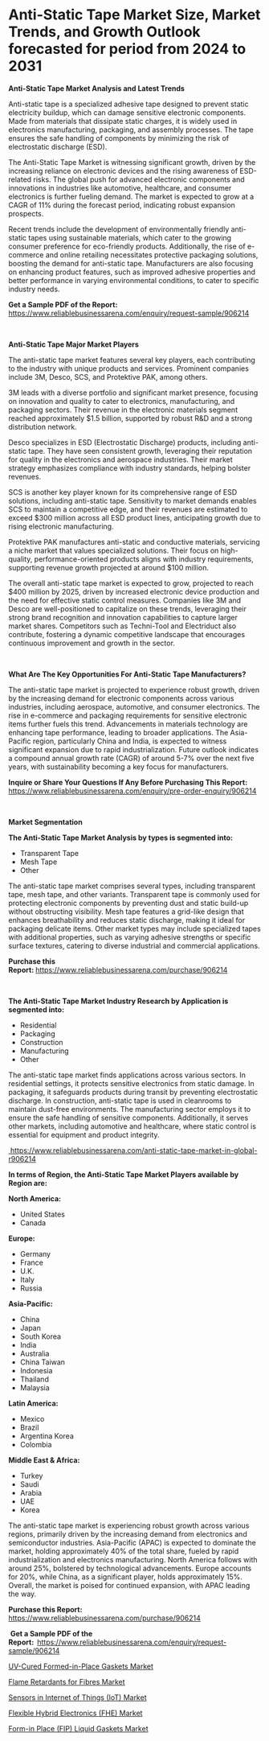 <p><h1>Anti-Static Tape Market Size, Market Trends, and Growth Outlook forecasted for period from 2024 to 2031</h1></p><p><strong>Anti-Static Tape Market Analysis and Latest Trends</strong></p>
<p><p>Anti-static tape is a specialized adhesive tape designed to prevent static electricity buildup, which can damage sensitive electronic components. Made from materials that dissipate static charges, it is widely used in electronics manufacturing, packaging, and assembly processes. The tape ensures the safe handling of components by minimizing the risk of electrostatic discharge (ESD).</p><p>The Anti-Static Tape Market is witnessing significant growth, driven by the increasing reliance on electronic devices and the rising awareness of ESD-related risks. The global push for advanced electronic components and innovations in industries like automotive, healthcare, and consumer electronics is further fueling demand. The market is expected to grow at a CAGR of 11% during the forecast period, indicating robust expansion prospects.</p><p>Recent trends include the development of environmentally friendly anti-static tapes using sustainable materials, which cater to the growing consumer preference for eco-friendly products. Additionally, the rise of e-commerce and online retailing necessitates protective packaging solutions, boosting the demand for anti-static tape. Manufacturers are also focusing on enhancing product features, such as improved adhesive properties and better performance in varying environmental conditions, to cater to specific industry needs.</p></p>
<p><strong>Get a Sample PDF of the Report:&nbsp;</strong> <a href="https://www.reliablebusinessarena.com/enquiry/request-sample/906214?utm_campaign=1288&utm_medium=2&utm_source=Github&utm_content=ia&utm_term=11102024&utm_id=anti-static-tape">https://www.reliablebusinessarena.com/enquiry/request-sample/906214</a></p>
<p>&nbsp;</p>
<p><strong>Anti-Static Tape Major Market Players</strong></p>
<p><p>The anti-static tape market features several key players, each contributing to the industry with unique products and services. Prominent companies include 3M, Desco, SCS, and Protektive PAK, among others. </p><p>3M leads with a diverse portfolio and significant market presence, focusing on innovation and quality to cater to electronics, manufacturing, and packaging sectors. Their revenue in the electronic materials segment reached approximately $1.5 billion, supported by robust R&D and a strong distribution network.</p><p>Desco specializes in ESD (Electrostatic Discharge) products, including anti-static tape. They have seen consistent growth, leveraging their reputation for quality in the electronics and aerospace industries. Their market strategy emphasizes compliance with industry standards, helping bolster revenues.</p><p>SCS is another key player known for its comprehensive range of ESD solutions, including anti-static tape. Sensitivity to market demands enables SCS to maintain a competitive edge, and their revenues are estimated to exceed $300 million across all ESD product lines, anticipating growth due to rising electronic manufacturing.</p><p>Protektive PAK manufactures anti-static and conductive materials, servicing a niche market that values specialized solutions. Their focus on high-quality, performance-oriented products aligns with industry requirements, supporting revenue growth projected at around $100 million.</p><p>The overall anti-static tape market is expected to grow, projected to reach $400 million by 2025, driven by increased electronic device production and the need for effective static control measures. Companies like 3M and Desco are well-positioned to capitalize on these trends, leveraging their strong brand recognition and innovation capabilities to capture larger market shares. Competitors such as Techni-Tool and Electriduct also contribute, fostering a dynamic competitive landscape that encourages continuous improvement and growth in the sector.</p></p>
<p>&nbsp;</p>
<p><strong>What Are The Key Opportunities For Anti-Static Tape Manufacturers?</strong></p>
<p><p>The anti-static tape market is projected to experience robust growth, driven by the increasing demand for electronic components across various industries, including aerospace, automotive, and consumer electronics. The rise in e-commerce and packaging requirements for sensitive electronic items further fuels this trend. Advancements in materials technology are enhancing tape performance, leading to broader applications. The Asia-Pacific region, particularly China and India, is expected to witness significant expansion due to rapid industrialization. Future outlook indicates a compound annual growth rate (CAGR) of around 5-7% over the next five years, with sustainability becoming a key focus for manufacturers.</p></p>
<p><strong>Inquire or Share Your Questions If Any Before Purchasing This Report:</strong> <a href="https://www.reliablebusinessarena.com/enquiry/pre-order-enquiry/906214?utm_campaign=1288&utm_medium=2&utm_source=Github&utm_content=ia&utm_term=11102024&utm_id=anti-static-tape">https://www.reliablebusinessarena.com/enquiry/pre-order-enquiry/906214</a></p>
<p>&nbsp;</p>
<p><strong>Market Segmentation</strong></p>
<p><strong>The Anti-Static Tape Market Analysis by types is segmented into:</strong></p>
<p><ul><li>Transparent Tape</li><li>Mesh Tape</li><li>Other</li></ul></p>
<p><p>The anti-static tape market comprises several types, including transparent tape, mesh tape, and other variants. Transparent tape is commonly used for protecting electronic components by preventing dust and static build-up without obstructing visibility. Mesh tape features a grid-like design that enhances breathability and reduces static discharge, making it ideal for packaging delicate items. Other market types may include specialized tapes with additional properties, such as varying adhesive strengths or specific surface textures, catering to diverse industrial and commercial applications.</p></p>
<p><strong>Purchase this Report:&nbsp;</strong><a href="https://www.reliablebusinessarena.com/purchase/906214?utm_campaign=1288&utm_medium=2&utm_source=Github&utm_content=ia&utm_term=11102024&utm_id=anti-static-tape">https://www.reliablebusinessarena.com/purchase/906214</a></p>
<p>&nbsp;</p>
<p><strong>The Anti-Static Tape Market Industry Research by Application is segmented into:</strong></p>
<p><ul><li>Residential</li><li>Packaging</li><li>Construction</li><li>Manufacturing</li><li>Other</li></ul></p>
<p><p>The anti-static tape market finds applications across various sectors. In residential settings, it protects sensitive electronics from static damage. In packaging, it safeguards products during transit by preventing electrostatic discharge. In construction, anti-static tape is used in cleanrooms to maintain dust-free environments. The manufacturing sector employs it to ensure the safe handling of sensitive components. Additionally, it serves other markets, including automotive and healthcare, where static control is essential for equipment and product integrity.</p></p>
<p><a href="https://www.reliablebusinessarena.com/anti-static-tape-market-in-global-r906214?utm_campaign=1288&utm_medium=2&utm_source=Github&utm_content=ia&utm_term=11102024&utm_id=anti-static-tape">&nbsp;https://www.reliablebusinessarena.com/anti-static-tape-market-in-global-r906214</a></p>
<p><strong>In terms of Region, the Anti-Static Tape Market Players available by Region are:</strong></p>
<p>
    <p> <strong> North America: </strong>
        <ul>
            <li>United States</li>
            <li>Canada</li>
        </ul>
        </p> 
    <p> <strong> Europe: </strong>
        <ul>
            <li>Germany</li>
            <li>France</li>
            <li>U.K.</li>
            <li>Italy</li>
            <li>Russia</li>
        </ul>
        </p> 
    <p> <strong> Asia-Pacific: </strong>
        <ul>
            <li>China</li>
            <li>Japan</li>
            <li>South Korea</li>
            <li>India</li>
            <li>Australia</li>
            <li>China Taiwan</li>
            <li>Indonesia</li>
            <li>Thailand</li>
            <li>Malaysia</li>
        </ul>
        </p> 
    <p> <strong> Latin America: </strong>
        <ul>
            <li>Mexico</li>
            <li>Brazil</li>
            <li>Argentina Korea</li>
            <li>Colombia</li>
        </ul>
        </p> 
    <p> <strong> Middle East & Africa: </strong>
        <ul>
            <li>Turkey</li>
            <li>Saudi</li>
            <li>Arabia</li>
            <li>UAE</li>
            <li>Korea</li>
        </ul>
    </p>
    </p>
<p><p>The anti-static tape market is experiencing robust growth across various regions, primarily driven by the increasing demand from electronics and semiconductor industries. Asia-Pacific (APAC) is expected to dominate the market, holding approximately 40% of the total share, fueled by rapid industrialization and electronics manufacturing. North America follows with around 25%, bolstered by technological advancements. Europe accounts for 20%, while China, as a significant player, holds approximately 15%. Overall, the market is poised for continued expansion, with APAC leading the way.</p></p>
<p><strong>Purchase this Report: </strong><a href="https://www.reliablebusinessarena.com/purchase/906214?utm_campaign=1288&utm_medium=2&utm_source=Github&utm_content=ia&utm_term=11102024&utm_id=anti-static-tape">https://www.reliablebusinessarena.com/purchase/906214</a></p>
<p>&nbsp;<strong>Get a Sample PDF of the Report:&nbsp;&nbsp;</strong><a href="https://www.reliablebusinessarena.com/enquiry/request-sample/906214?utm_campaign=1288&utm_medium=2&utm_source=Github&utm_content=ia&utm_term=11102024&utm_id=anti-static-tape">https://www.reliablebusinessarena.com/enquiry/request-sample/906214</a></p>
<p><strong></strong></p>
<p><p><a href="https://www.linkedin.com/pulse/investment-opportunities-uv-cured-formed-in-place-gaskets-vuepf?utm_campaign=1288&utm_medium=2&utm_source=Github&utm_content=ia&utm_term=11102024&utm_id=anti-static-tape">UV-Cured Formed-in-Place Gaskets Market</a></p><p><a href="https://www.linkedin.com/pulse/flame-retardants-fibres-market-consolidation-impact-ircvf?utm_campaign=1288&utm_medium=2&utm_source=Github&utm_content=ia&utm_term=11102024&utm_id=anti-static-tape">Flame Retardants for Fibres Market</a></p><p><a href="https://www.linkedin.com/pulse/emerging-trends-sensors-internet-things-iot-market-detailed-csjgc?utm_campaign=1288&utm_medium=2&utm_source=Github&utm_content=ia&utm_term=11102024&utm_id=anti-static-tape">Sensors in Internet of Things (IoT) Market</a></p><p><a href="https://www.linkedin.com/pulse/comprehensive-flexible-hybrid-electronics-fhe-market-2ptac?utm_campaign=1288&utm_medium=2&utm_source=Github&utm_content=ia&utm_term=11102024&utm_id=anti-static-tape">Flexible Hybrid Electronics (FHE) Market</a></p><p><a href="https://www.linkedin.com/pulse/form-in-place-fip-liquid-gaskets-revenue-growth-report-2024-iqlze?utm_campaign=1288&utm_medium=2&utm_source=Github&utm_content=ia&utm_term=11102024&utm_id=anti-static-tape">Form-in Place (FIP) Liquid Gaskets Market</a></p></p>